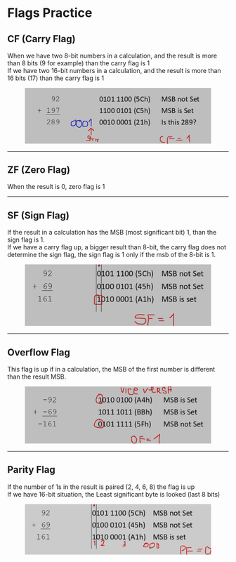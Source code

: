 # Flags Practice

## CF (Carry Flag)

When we have two 8-bit numbers in a calculation, and the result is more than 8 bits (9 for example) than the carry flag is 1\
If we have two 16-bit numbers in a calculation, and the result is more than 16 bits (17) than the carry flag is 1

<figure><img src="../../../../.gitbook/assets/image (9).png" alt=""><figcaption></figcaption></figure>

***

## ZF (Zero Flag)&#x20;

When the result is 0, zero flag is 1

***

## SF (Sign Flag)

If the result in a calculation has the MSB (most significant bit) 1, than the sign flag is 1. \
If we have a carry flag up, a bigger result than 8-bit, the carry flag does not determine the sign flag, the sign flag is 1 only if the msb of the 8-bit is 1.

<figure><img src="../../../../.gitbook/assets/image (10).png" alt=""><figcaption></figcaption></figure>

***

## Overflow Flag

This flag is up if in a calculation, the MSB of the first number is different than the result MSB.

<figure><img src="../../../../.gitbook/assets/image (11).png" alt=""><figcaption></figcaption></figure>

***

## Parity Flag

If the number of 1s in the result is paired (2, 4, 6, 8) the flag is up \
If we have 16-bit situation, the Least significant byte is looked (last 8 bits)

<figure><img src="../../../../.gitbook/assets/image (14).png" alt=""><figcaption></figcaption></figure>
